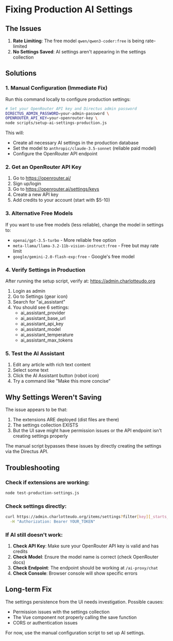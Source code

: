 # Fixing Production AI Settings

## The Issues

1. **Rate Limiting**: The free model `qwen/qwen3-coder:free` is being rate-limited
2. **No Settings Saved**: AI settings aren't appearing in the settings collection

## Solutions

### 1. Manual Configuration (Immediate Fix)

Run this command locally to configure production settings:

```bash
# Set your OpenRouter API key and Directus admin password
DIRECTUS_ADMIN_PASSWORD=your-admin-password \
OPENROUTER_API_KEY=your-openrouter-key \
node scripts/setup-ai-settings-production.js
```

This will:
- Create all necessary AI settings in the production database
- Set the model to `anthropic/claude-3.5-sonnet` (reliable paid model)
- Configure the OpenRouter API endpoint

### 2. Get an OpenRouter API Key

1. Go to https://openrouter.ai/
2. Sign up/login
3. Go to https://openrouter.ai/settings/keys
4. Create a new API key
5. Add credits to your account (start with $5-10)

### 3. Alternative Free Models

If you want to use free models (less reliable), change the model in settings to:
- `openai/gpt-3.5-turbo` - More reliable free option
- `meta-llama/llama-3.2-11b-vision-instruct:free` - Free but may rate limit
- `google/gemini-2.0-flash-exp:free` - Google's free model

### 4. Verify Settings in Production

After running the setup script, verify at:
https://admin.charlotteudo.org

1. Login as admin
2. Go to Settings (gear icon)
3. Search for "ai_assistant"
4. You should see 6 settings:
   - ai_assistant_provider
   - ai_assistant_base_url
   - ai_assistant_api_key
   - ai_assistant_model
   - ai_assistant_temperature
   - ai_assistant_max_tokens

### 5. Test the AI Assistant

1. Edit any article with rich text content
2. Select some text
3. Click the AI Assistant button (robot icon)
4. Try a command like "Make this more concise"

## Why Settings Weren't Saving

The issue appears to be that:
1. The extensions ARE deployed (dist files are there)
2. The settings collection EXISTS
3. But the UI save might have permission issues or the API endpoint isn't creating settings properly

The manual script bypasses these issues by directly creating the settings via the Directus API.

## Troubleshooting

### Check if extensions are working:
```bash
node test-production-settings.js
```

### Check settings directly:
```bash
curl https://admin.charlotteudo.org/items/settings?filter[key][_starts_with]=ai_assistant \
  -H "Authorization: Bearer YOUR_TOKEN"
```

### If AI still doesn't work:

1. **Check API Key**: Make sure your OpenRouter API key is valid and has credits
2. **Check Model**: Ensure the model name is correct (check OpenRouter docs)
3. **Check Endpoint**: The endpoint should be working at `/ai-proxy/chat`
4. **Check Console**: Browser console will show specific errors

## Long-term Fix

The settings persistence from the UI needs investigation. Possible causes:
- Permission issues with the settings collection
- The Vue component not properly calling the save function
- CORS or authentication issues

For now, use the manual configuration script to set up AI settings.